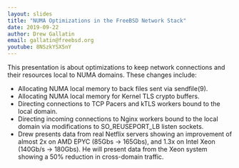 ```yaml
---
layout: slides
title: "NUMA Optimizations in the FreeBSD Network Stack"
date: 2019-09-22
author: Drew Gallatin
email: gallatin@freebsd.org
youtube: 8NSzkYSX5nY
---
```

This presentation is about optimizations to keep network connections and their resources local to NUMA domains. These changes include:

 * Allocating NUMA local memory to back files sent via sendfile(9).
 * Allocating NUMA local memory for Kernel TLS crypto buffers.
 * Directing connections to TCP Pacers and kTLS workers bound to the local domain.
 * Directing incoming connections to Nginx workers bound to the local domain via modifications to SO_REUSEPORT_LB listen sockets.
 * Drew presents data from real Netflix servers showing an improvement of almost 2x on AMD EPYC (85Gbs -> 165Gbs), and 1.3x on Intel Xeon (140Gb/s -> 180Gbs). He will present data from the Xeon system showing a 50% reduction in cross-domain traffic.
